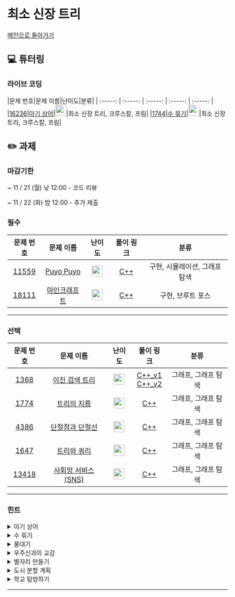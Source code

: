 # 최소 신장 트리

[메인으로 돌아가기](https://github.com/Altu-Bitu-3/Notice)

## 💻 튜터링

### 라이브 코딩

|문제 번호|문제 이름|난이도|분류|
| :-----: | :-----: | :-----: | :-----: | :-----: |
|<a href="https://www.acmicpc.net/problem/16236" target="_blank">16236</a>|<a href="https://www.acmicpc.net/problem/16236" target="_blank">아기 상어</a>|<img height="25px" width="25px" src="https://static.solved.ac/tier_small/13.svg"/>|최소 신장 트리, 크루스칼, 프림|
|<a href="https://www.acmicpc.net/problem/1744" target="_blank">1744</a>|<a href="https://www.acmicpc.net/problem/1744" target="_blank">수 묶기</a>|<img height="25px" width="25px" src="https://static.solved.ac/tier_small/11.svg"/>|최소 신장 트리, 크루스칼, 프림|



## ✏️ 과제
### 마감기한
~ 11 / 21 (월) 낮 12:00 - 코드 리뷰

~ 11 / 22 (화) 밤 12:00 - 추가 제출

### 필수

|문제 번호|문제 이름|난이도|풀이 링크|분류|
| :-----: | :-----: | :-----: | :-----: | :-----: |
|<a href="https://www.acmicpc.net/problem/16236" target="_blank">11559</a>|<a href="https://www.acmicpc.net/problem/11559" target="_blank">Puyo Puyo</a>|<img height="25px" width="25px" src="https://static.solved.ac/tier_small/12.svg"/>|[C++](https://github.com/Altu-Bitu-3/Notice/blob/main/11%EC%9B%94%2015%EC%9D%BC%20-%20%ED%8A%B8%EB%A6%AC/%ED%95%84%EC%88%98/11559.cpp)<br/>|구현, 시뮬레이션, 그래프 탐색|
|<a href="https://www.acmicpc.net/problem/1744" target="_blank">18111</a>|<a href="https://www.acmicpc.net/problem/18111" target="_blank">마인크래프트</a>|<img height="25px" width="25px" src="https://static.solved.ac/tier_small/9.svg"/>|[C++](https://github.com/Altu-Bitu-3/Notice/blob/main/11%EC%9B%94%2015%EC%9D%BC%20-%20%ED%8A%B8%EB%A6%AC/%ED%95%84%EC%88%98/18111.cpp)<br/>|구현, 브루트 포스|
---

### 선택

|문제 번호|문제 이름|난이도|풀이 링크|분류|
| :-----: | :-----: | :-----: | :-----: | :-----: |
|<a href="https://www.acmicpc.net/problem/1368" target="_blank">1368</a>|<a href="https://www.acmicpc.net/problem/5639" target="_blank">이진 검색 트리</a>|<img height="25px" width="25px" src="https://static.solved.ac/tier_small/11.svg"/>|[C++_v1](https://github.com/Altu-Bitu-3/Notice/blob/main/11%EC%9B%94%2015%EC%9D%BC%20-%20%ED%8A%B8%EB%A6%AC/%EC%84%A0%ED%83%9D/5639.cpp)<br/>[C++_v2](https://github.com/Altu-Bitu-3/Notice/blob/main/11%EC%9B%94%2015%EC%9D%BC%20-%20%ED%8A%B8%EB%A6%AC/%EC%84%A0%ED%83%9D/5639v2.cpp)<br/>|그래프, 그래프 탐색|
|<a href="https://www.acmicpc.net/problem/1774" target="_blank">1774</a>|<a href="https://www.acmicpc.net/problem/1967" target="_blank">트리의 지름</a>|<img height="25px" width="25px" src="https://static.solved.ac/tier_small/12.svg"/>|[C++](https://github.com/Altu-Bitu-3/Notice/blob/main/11%EC%9B%94%2015%EC%9D%BC%20-%20%ED%8A%B8%EB%A6%AC/%EC%84%A0%ED%83%9D/1967.cpp)|그래프, 그래프 탐색|
|<a href="https://www.acmicpc.net/problem/4386" target="_blank">4386</a>|<a href="https://www.acmicpc.net/problem/14675" target="_blank">단절점과 단절선</a>|<img height="25px" width="25px" src="https://static.solved.ac/tier_small/10.svg"/>|[C++](https://github.com/Altu-Bitu-3/Notice/blob/main/11%EC%9B%94%2015%EC%9D%BC%20-%20%ED%8A%B8%EB%A6%AC/%EC%84%A0%ED%83%9D/14675.cpp)<br/>|그래프, 그래프 탐색|
|<a href="https://www.acmicpc.net/problem/1647" target="_blank">1647</a>|<a href="https://www.acmicpc.net/problem/15681" target="_blank">트리와 쿼리</a>|<img height="25px" width="25px" src="https://static.solved.ac/tier_small/11.svg"/>|[C++](https://github.com/Altu-Bitu-3/Notice/blob/main/11%EC%9B%94%2015%EC%9D%BC%20-%20%ED%8A%B8%EB%A6%AC/%EC%84%A0%ED%83%9D/15681.cpp)<br/>|그래프, 그래프 탐색|
|<a href="https://www.acmicpc.net/problem/13418" target="_blank">13418</a>|<a href="https://www.acmicpc.net/problem/2533" target="_blank">사회망 서비스(SNS)</a>|<img height="25px" width="25px" src="https://static.solved.ac/tier_small/13.svg"/>|[C++](https://github.com/Altu-Bitu-3/Notice/blob/main/11%EC%9B%94%2015%EC%9D%BC%20-%20%ED%8A%B8%EB%A6%AC/%EC%84%A0%ED%83%9D/2533.cpp)|그래프, 그래프 탐색|



---

### 힌트
<details>
<summary>아기 상어</summary>
<div markdown="1">
&nbsp;&nbsp;&nbsp;&nbsp;
  서브트리들의 노드의 수를 한번에 계산해둘 수 있으면 좋을 것 같아요. 각 서브트리의 노드의 수를 저장해두면 한번에 구할 수 있을 것 같아요. 어떤 방법을 이용하면 좋을까요?
</div>
</details>

<details>
<summary>수 묶기</summary>
<div markdown="1">
&nbsp;&nbsp;&nbsp;&nbsp;
  만약 현재 정점이 얼리어답터가 아니라면, 연결되어 있는 정점들은 모두 얼리어답터여야 하겠네요! 해당 정점이 얼리어답터 일 때와 아닐 때의 경우로 나누어 생각해보아요.
</div>
</details>

<details>
<summary>물대기</summary>
<div markdown="1">
&nbsp;&nbsp;&nbsp;&nbsp;
  뿌요가 터지는 상황을 생각해봅시다! 터진 이후에는, 빈칸이 생기고 위에 있는 뿌요가 밑으로 내려와야겠죠? 한 줄에 여러 개가 터질 수 있으니, 비어있는 칸이 아닌 남아있는 뿌요들만 모아서 다음 단계에 사용할 수 있어요. 그런데, 입력을 그대로 받으면 열을 기준으로 계산해야 합니다. 구현을 편하게 하기 위해서 어떻게 할 수 있을까요?
  </div>
</details>


<details>
<summary>우주신과의 교감</summary>
<div markdown="1">
&nbsp;&nbsp;&nbsp;&nbsp;
 우리에게는 처음부터 제공되는 블록도 있지만, 다른 곳에서 블록을 가져올 수도 있어요. 참고로 가능한 모든 높이에 대해 브루트포스 연산을 해도 시간 초과가 나지 않아요~
</div>
</details>


<details>
<summary>별자리 만들기</summary>
<div markdown="1">
&nbsp;&nbsp;&nbsp;&nbsp;
  전위 순회로 입력 받은 값을 어떻게 후위 순회로 출력할 수 있을까요?
</div>
</details>

<details>
<summary>도시 분할 계획</summary>
<div markdown="1">
&nbsp;&nbsp;&nbsp;&nbsp;
  지름을 이루는 두 정점을 동시에 찾을 순 없어요. 임의의 모든 정점에서 가장 멀리 있는 정점들은 어떤걸까요? 그 정점들엔 어떤 공통점이 있나요? 지름의 길이를 구하려면 자식->부모 방향으로 거슬러 올라가야 할 수도 있겠어요. 그림에 힌트가 아주 많아요!
</div>
</details>

<details>
<summary>학교 탐방하기</summary>
<div markdown="1">
&nbsp;&nbsp;&nbsp;&nbsp;
  입력으로 들어오는 것은 트리라고 했죠! 트리는 그래프와 다르게 어떤 특징을 지니고 있나요?
</div>
</details>

---

